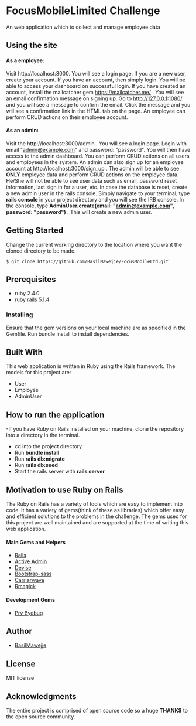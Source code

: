 # FocusMobileLimited Challenge
An web application which to collect and manage employee data

## Using the site
#### As a employee:
Visit http://localhost:3000.
You will see a login page. If you are a new user, create your account. If you have an account, then simply login. You will be able to access your dashboard on successful login. If you have created an account, install the mailcatcher gem https://mailcatcher.me/ . You will see an email confirmation message on signing up. Go to http://127.0.0.1:1080/ and you will see a message to confirm the email. Click the message and you will see a confirmation link in the HTML tab on the page. An employee can perform CRUD actions on their employee account.

#### As an admin:
Visit the http://localhost:3000/admin . You will see a login page. Login with email "admin@example.com" and password: "password". You will then have access to the admin dashboard. You can perform CRUD actions on all users and employees in the system. An admin can also sign up for an employee account at http://localhost:3000/sign_up . The admin will be able to see **ONLY** employee data and perform CRUD actions on the employee data. He/She will not be able to see user data such as email, password reset information, last sign in for a user, etc. In case the database is reset, create a new admin user in the rails console. Simply navigate to your terminal, type **rails console** in your project directory and you will see the IRB console. In the console, type **AdminUser.create(email: "admin@example.com", password: "password")** . This will create a new admin user.

## Getting Started
Change the current working directory to the location where you want the cloned directory to be made.

```
$ git clone https://github.com/BasilMawejje/FocusMobileLtd.git
```

## Prerequisites
- ruby 2.4.0
- ruby rails 5.1.4

### Installing
Ensure that the gem versions on your local machine are as specified in the Gemfile.
Run bundle install to install dependencies.

## Built With
This web application is written in Ruby using the Rails framework.
The models for this project are:
- User
- Employee
- AdminUser

## How to run the application
-If you have Ruby on Rails installed on your machine, clone the repository into a directory in the terminal.
- cd into the project directory
- Run **bundle install**
- Run **rails db:migrate**
- Run **rails db:seed**
- Start the rails server with **rails server**

## Motivation to use Ruby on Rails
The Ruby on Rails has a variety of tools which are easy to implement into code. It has a variety of gems(think of these as libraries) which offer easy and efficient solutions to the problems in the challenge. The gems used for this project are well maintained and are supported at the time of writing this web application.

#### Main Gems and Helpers
* [Rails](https://github.com/rails/rails)
* [Active Admin](https://github.com/activeadmin/activeadmin)
* [Devise](https://github.com/plataformatec/devise)
* [Bootstrap-sass](https://github.com/twbs/bootstrap-sass)
* [Carrierwave](https://github.com/carrierwaveuploader/carrierwave)
* [Rmagick](https://github.com/carrierwaveuploader/carrierwave)

#### Development Gems
* [Pry Byebug](https://github.com/deivid-rodriguez/pry-byebug)

## Author
* [BasilMawejje](https://github.com/BasilMawejje)

## License
MIT license

## Acknowledgments
The entire project is comprised of open source code so a huge **THANKS** to the open source community.
